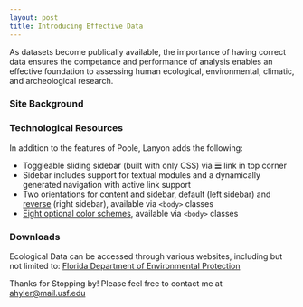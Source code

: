 ```yaml
---
layout: post
title: Introducing Effective Data
---
```


As datasets become publically available, the importance of having correct data ensures the competance and performance of analysis enables an effective foundation to assessing human ecological, environmental, climatic, and archeological research.  

### Site Background


### Technological Resources

In addition to the features of Poole, Lanyon adds the following:

* Toggleable sliding sidebar (built with only CSS) via **☰** link in top corner
* Sidebar includes support for textual modules and a dynamically generated navigation with active link support
* Two orientations for content and sidebar, default (left sidebar) and [reverse](https://github.com/poole/lanyon#reverse-layout) (right sidebar), available via `<body>` classes
* [Eight optional color schemes](https://github.com/poole/lanyon#themes), available via `<body>` classes

### Downloads

Ecological Data can be accessed through various websites, including but not limited to:
<a href="http://www.dep.state.fl.us/geology/resources/research_resources.htm">Florida Department of Environmental Protection</a>

Thanks for Stopping by! Please feel free to contact me at ahyler@mail.usf.edu
